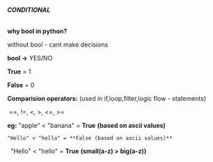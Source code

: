 ###### **CONDITIONAL**



**why bool in python?**

without bool - cant make decisions



**bool ->** YES/NO



**True** = 1

**False** = 0



**Comparision operators:** (used in if,loop,filter,logic flow - statements)

&nbsp;==, !=, <, >, <=, >= 



**eg:** "apple" < "banana" = **True** **(based on ascii values)**

    "Hello" < "hello" = **False (based on ascii values)**

&nbsp;   "Hello" < "hello" = **True** **(small(a-z) > big(a-z))**

&nbsp;	



